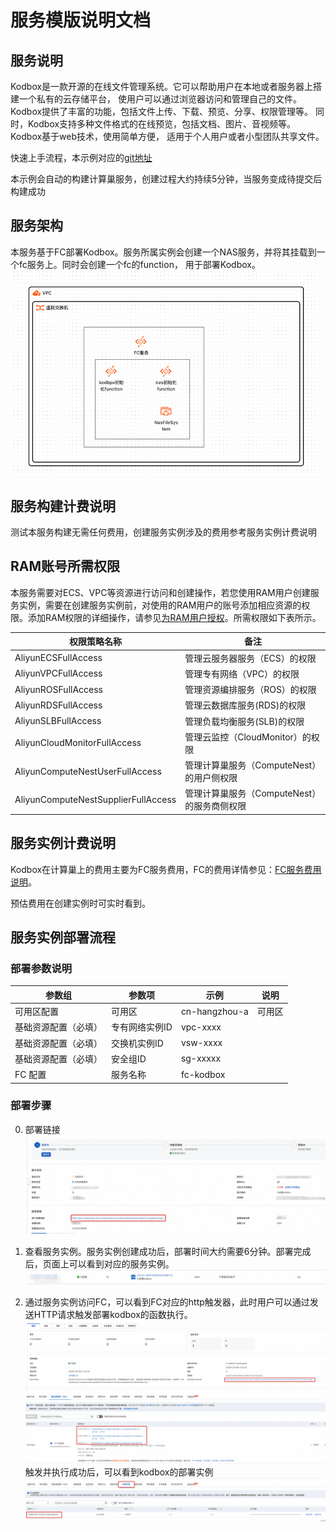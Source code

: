 # 服务模版说明文档

## 服务说明

Kodbox是一款开源的在线文件管理系统。它可以帮助用户在本地或者服务器上搭建一个私有的云存储平台，
使用户可以通过浏览器访问和管理自己的文件。Kodbox提供了丰富的功能，包括文件上传、下载、预览、分享、权限管理等。
同时，Kodbox支持多种文件格式的在线预览，包括文档、图片、音视频等。Kodbox基于web技术，使用简单方便，
适用于个人用户或者小型团队共享文件。

快速上手流程，本示例对应的[git地址](https://github.com/aliyun-computenest/kodbox-fc-demo)

本示例会自动的构建计算巢服务，创建过程大约持续5分钟，当服务变成待提交后构建成功

## 服务架构

本服务基于FC部署Kodbox。服务所属实例会创建一个NAS服务，并将其挂载到一个fc服务上。同时会创建一个fc的function，
用于部署Kodbox。
![architecture_1.png](architecture_1.png)

## 服务构建计费说明

测试本服务构建无需任何费用，创建服务实例涉及的费用参考服务实例计费说明

## RAM账号所需权限

本服务需要对ECS、VPC等资源进行访问和创建操作，若您使用RAM用户创建服务实例，需要在创建服务实例前，对使用的RAM用户的账号添加相应资源的权限。添加RAM权限的详细操作，请参见[为RAM用户授权](https://help.aliyun.com/document_detail/121945.html)。所需权限如下表所示。

| 权限策略名称                          | 备注                     |
|---------------------------------|------------------------|
| AliyunECSFullAccess             | 管理云服务器服务（ECS）的权限       |
| AliyunVPCFullAccess             | 管理专有网络（VPC）的权限         |
| AliyunROSFullAccess             | 管理资源编排服务（ROS）的权限       |
| AliyunRDSFullAccess | 管理云数据库服务(RDS)的权限 |
| AliyunSLBFullAccess | 管理负载均衡服务(SLB)的权限 |
| AliyunCloudMonitorFullAccess | 管理云监控（CloudMonitor）的权限 |
| AliyunComputeNestUserFullAccess | 管理计算巢服务（ComputeNest）的用户侧权限 |
| AliyunComputeNestSupplierFullAccess | 管理计算巢服务（ComputeNest）的服务商侧权限 |

## 服务实例计费说明

Kodbox在计算巢上的费用主要为FC服务费用，FC的费用详情参见：[FC服务费用说明](https://help.aliyun.com/zh/fc/product-overview/billing-overview)。

预估费用在创建实例时可实时看到。

## 服务实例部署流程

### 部署参数说明


| 参数组    | 参数项   | 示例            | 说明                                                                                          |
|--------|-------|---------------|---------------------------------------------------------------------------------------------|
| 可用区配置 | 可用区   | cn-hangzhou-a | 可用区                                                                                         |
| 基础资源配置（必填） | 专有网络实例ID | vpc-xxxx      |                                     |
| 基础资源配置（必填） | 交换机实例ID | vsw-xxxx      |                       |
| 基础资源配置（必填） | 安全组ID  | sg-xxxxx      |
| FC 配置 | 服务名称  | fc-kodbox     |                                                                             |

### 部署步骤

0. 部署链接
![1.png](1.png)

1. 查看服务实例。服务实例创建成功后，部署时间大约需要6分钟。部署完成后，页面上可以看到对应的服务实例。
![2.png](2.png)

2. 通过服务实例访问FC，可以看到FC对应的http触发器，此时用户可以通过发送HTTP请求触发部署kodbox的函数执行。
![3.png](3.png)
![4.png](4.png)
触发并执行成功后，可以看到kodbox的部署实例
![5.png](5.png)


